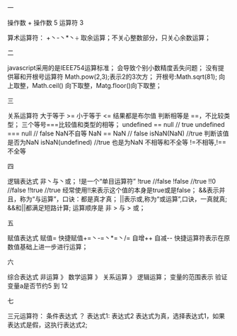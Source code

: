 一

操作数 + 操作数
5 运算符 3

算术运算符：
+丶-丶*丶÷
取余运算；不关心整数部分，只关心余数运算；

二

javascript采用的是IEEE754运算标准；
会导致个别小数精度丢失问题；
没有提供幂和开根号运算符
Math.pow(2,3);表示2的3次方；
开根号:Math.sqrt(81);
向上取整，Math.ceil()
向下取整，Matg.floor()向下取整；


三

关系运算符
    大于等于    >=
    小于等于    <=
    结果都是布尔值
    判断相等是   ==，不比较类型；
三个等号===比较值和类型的相等；
undefined == null   // true
undefined === null  // false
NaN不自等   NaN == NaN // false
    isNaN(NaN)  //true 判断该值是否为NaN
    isNaN(undefined)    //true 也是为NaN
不相等和不全等
    !=不相等,!==不全等

四

逻辑表达式
    非丶与丶或；
!是一个“单目运算符”
    !true   //false
    !false  //true
    !!0 //false
    !!true  //true
    经常使用!!来表示这个值的本身是true或是false；
&&表示并且，称为“与运算”，口诀：都是真才真；
||表示或,称为“或运算”,口诀，一真就真;
&&和||都满足短路计算;
运算顺序是  非 > 与 > 或；

五

赋值表达式
赋值=
快捷赋值+=丶-=丶*=丶/=
自增++
自减--
快捷运算符表示在原数值基础上进一步进行运算；

六

综合表达式
非运算 》 数学运算 》 关系运算 》 逻辑运算；
变量的范围表示
验证变量a是否节约5 到 12

七

三元运算符：
条件表达式 ？ 表达式1: 表达式2
表达式为真，选择表达式1，如果表达式是假，这执行表达式2;

